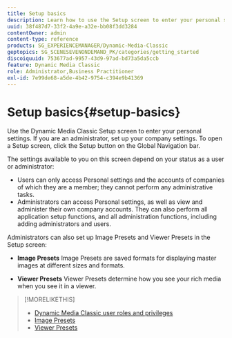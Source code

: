 ```yaml
---
title: Setup basics
description: Learn how to use the Setup screen to enter your personal settings. If you are an administrator, set up your company settings.
uuid: 38f487d7-33f2-4a9e-a32e-bb08f3dd3284
contentOwner: admin
content-type: reference
products: SG_EXPERIENCEMANAGER/Dynamic-Media-Classic
geptopics: SG_SCENESEVENONDEMAND_PK/categories/getting_started
discoiquuid: 753677ad-9957-43d9-97ad-bd73a5da5ccb
feature: Dynamic Media Classic
role: Administrator,Business Practitioner
exl-id: 7e99de68-a5de-4b42-9754-c394e9b41369
---
```

# Setup basics{#setup-basics}

Use the Dynamic Media Classic Setup screen to enter your personal settings. If you are an administrator, set up your company settings. To open a Setup screen, click the Setup button on the Global Navigation bar.

The settings available to you on this screen depend on your status as a user or administrator:

* Users can only access Personal settings and the accounts of companies of which they are a member; they cannot perform any administrative tasks. 
* Administrators can access Personal settings, as well as view and administer their own company accounts. They can also perform all application setup functions, and all administration functions, including adding administrators and users.

Administrators can also set up Image Presets and Viewer Presets in the Setup screen:

* **Image Presets**
Image Presets are saved formats for displaying master images at different sizes and formats.

* **Viewer Presets**
Viewer Presets determine how you see your rich media when you see it in a viewer.

>[!MORELIKETHIS]
>
>* [Dynamic Media Classic user roles and privileges](administration-setup.md#user_administration)
>* [Image Presets](application-setup.md#image_presets)
>* [Viewer Presets](application-setup.md#viewer_presets)
